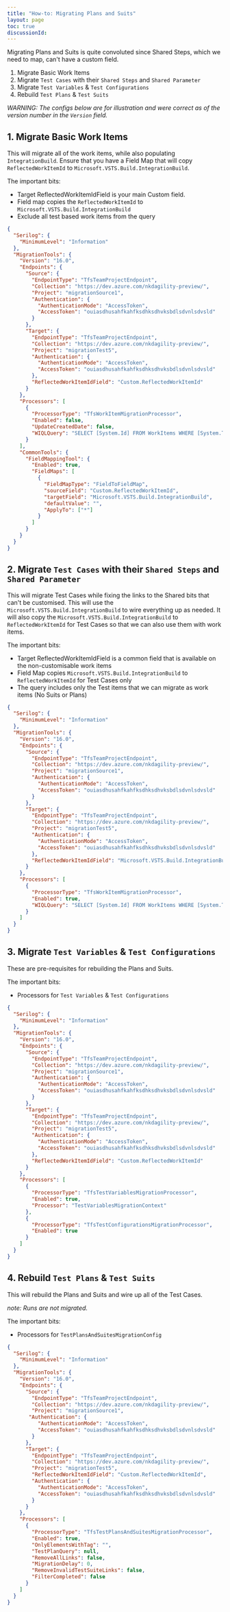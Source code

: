 ```yaml
---
title: "How-to: Migrating Plans and Suits"
layout: page
toc: true
discussionId: 
---
```


Migrating Plans and Suits is quite convoluted since Shared Steps, which we need to map, can't have a custom field.

1. Migrate Basic Work Items
2. Migrate `Test Cases` with their `Shared Steps` and `Shared Parameter`
3. Migrate `Test Variables` & `Test Configurations`
4. Rebuild `Test Plans` & `Test Suits`

_WARNING: The configs below are for illustration and were correct as of the version number in the `Version` field._

## 1. Migrate Basic Work Items

This will migrate all of the work items, while also populating `IntegrationBuild`. Ensure that you have a Field Map that will copy `ReflectedWorkItemId` to `Microsoft.VSTS.Build.IntegrationBuild`. 

The important bits:

- Target ReflectedWorkItemIdField is your main Custom field.
- Field map copies the `ReflectedWorkItemId` to `Microsoft.VSTS.Build.IntegrationBuild`
- Exclude all test based work items from the query

```JSON
{
  "Serilog": {
    "MinimumLevel": "Information"
  },
  "MigrationTools": {
    "Version": "16.0",
    "Endpoints": {
      "Source": {
        "EndpointType": "TfsTeamProjectEndpoint",
        "Collection": "https://dev.azure.com/nkdagility-preview/",
        "Project": "migrationSource1",
        "Authentication": {
          "AuthenticationMode": "AccessToken",
          "AccessToken": "ouiasdhusahfkahfksdhksdhvksbdlsdvnlsdvsld"
        }
      },
      "Target": {
        "EndpointType": "TfsTeamProjectEndpoint",
        "Collection": "https://dev.azure.com/nkdagility-preview/",
        "Project": "migrationTest5",
        "Authentication": {
          "AuthenticationMode": "AccessToken",
          "AccessToken": "ouiasdhusahfkahfksdhksdhvksbdlsdvnlsdvsld"
        },
        "ReflectedWorkItemIdField": "Custom.ReflectedWorkItemId"
      }
    },
    "Processors": [
      {
        "ProcessorType": "TfsWorkItemMigrationProcessor",
        "Enabled": false,
        "UpdateCreatedDate": false,
        "WIQLQuery": "SELECT [System.Id] FROM WorkItems WHERE [System.TeamProject] = @TeamProject AND [System.WorkItemType] NOT IN ('Test Case', 'Test Suite', 'Test Plan','Shared Steps','Shared Parameter','Feedback Request') ORDER BY [System.ChangedDate] desc"
      }
    ],
    "CommonTools": {
      "FieldMappingTool": {
        "Enabled": true,
        "FieldMaps": [
          {
            "FieldMapType": "FieldToFieldMap",
            "sourceField": "Custom.ReflectedWorkItemId",
            "targetField": "Microsoft.VSTS.Build.IntegrationBuild",
            "defaultValue": "",
            "ApplyTo": ["*"]
          }
        ]
      }
    }
  }
}
```

## 2. Migrate `Test Cases` with their `Shared Steps` and `Shared Parameter`

This will migrate Test Cases while fixing the links to the Shared bits that can't be customised. This will use the `Microsoft.VSTS.Build.IntegrationBuild` to wire everything up as needed. It will also copy the `Microsoft.VSTS.Build.IntegrationBuild` to  `ReflectedWorkItemId` for Test Cases so that we can also use them with work items.

The important bits:

- Target ReflectedWorkItemIdField is a common field that is available on the non-customisable work items
- Field Map copies `Microsoft.VSTS.Build.IntegrationBuild` to `ReflectedWorkItemId` for Test Cases only
- The query includes only the Test items that we can migrate as work items (No Suits or Plans)

```JSON
{
  "Serilog": {
    "MinimumLevel": "Information"
  },
  "MigrationTools": {
    "Version": "16.0",
    "Endpoints": {
      "Source": {
        "EndpointType": "TfsTeamProjectEndpoint",
        "Collection": "https://dev.azure.com/nkdagility-preview/",
        "Project": "migrationSource1",
        "Authentication": {
          "AuthenticationMode": "AccessToken",
          "AccessToken": "ouiasdhusahfkahfksdhksdhvksbdlsdvnlsdvsld"
        }
      },
      "Target": {
        "EndpointType": "TfsTeamProjectEndpoint",
        "Collection": "https://dev.azure.com/nkdagility-preview/",
        "Project": "migrationTest5",
        "Authentication": {
          "AuthenticationMode": "AccessToken",
          "AccessToken": "ouiasdhusahfkahfksdhksdhvksbdlsdvnlsdvsld"
        },
        "ReflectedWorkItemIdField": "Microsoft.VSTS.Build.IntegrationBuild"
      }
    },
    "Processors": [
      {
        "ProcessorType": "TfsWorkItemMigrationProcessor",
        "Enabled": true,
        "WIQLQuery": "SELECT [System.Id] FROM WorkItems WHERE [System.TeamProject] = @TeamProject AND [System.WorkItemType] IN ('Test Case','Shared Steps','Shared Parameter') ORDER BY [System.ChangedDate] desc"
      }
    ]
  }
}
```

## 3. Migrate `Test Variables` & `Test Configurations`

These are pre-requisites for rebuilding the Plans and Suits.

The important bits:

- Processors for `Test Variables` & `Test Configurations`

```JSON
{
  "Serilog": {
    "MinimumLevel": "Information"
  },
  "MigrationTools": {
    "Version": "16.0",
    "Endpoints": {
      "Source": {
        "EndpointType": "TfsTeamProjectEndpoint",
        "Collection": "https://dev.azure.com/nkdagility-preview/",
        "Project": "migrationSource1",
        "Authentication": {
          "AuthenticationMode": "AccessToken",
          "AccessToken": "ouiasdhusahfkahfksdhksdhvksbdlsdvnlsdvsld"
        }
      },
      "Target": {
        "EndpointType": "TfsTeamProjectEndpoint",
        "Collection": "https://dev.azure.com/nkdagility-preview/",
        "Project": "migrationTest5",
        "Authentication": {
          "AuthenticationMode": "AccessToken",
          "AccessToken": "ouiasdhusahfkahfksdhksdhvksbdlsdvnlsdvsld"
        },
        "ReflectedWorkItemIdField": "Custom.ReflectedWorkItemId"
      }
    },
    "Processors": [
      {
        "ProcessorType": "TfsTestVariablesMigrationProcessor",
        "Enabled": true,
        "Processor": "TestVariablesMigrationContext"
      },
      {
        "ProcessorType": "TfsTestConfigurationsMigrationProcessor",
        "Enabled": true
      }
    ]
  }
}
```

## 4. Rebuild `Test Plans` & `Test Suits`

This will rebuild the Plans and Suits and wire up all of the Test Cases. 

_note: Runs are not migrated._

The important bits:

- Processors for `TestPlansAndSuitesMigrationConfig`

```JSON
{
  "Serilog": {
    "MinimumLevel": "Information"
  },
  "MigrationTools": {
    "Version": "16.0",
    "Endpoints": {
      "Source": {
        "EndpointType": "TfsTeamProjectEndpoint",
        "Collection": "https://dev.azure.com/nkdagility-preview/",
        "Project": "migrationSource1",
       "Authentication": {
          "AuthenticationMode": "AccessToken",
          "AccessToken": "ouiasdhusahfkahfksdhksdhvksbdlsdvnlsdvsld"
        }
      },
      "Target": {
        "EndpointType": "TfsTeamProjectEndpoint",
        "Collection": "https://dev.azure.com/nkdagility-preview/",
        "Project": "migrationTest5",
        "ReflectedWorkItemIdField": "Custom.ReflectedWorkItemId",
        "Authentication": {
          "AuthenticationMode": "AccessToken",
          "AccessToken": "ouiasdhusahfkahfksdhksdhvksbdlsdvnlsdvsld"
        }
      }
    },
    "Processors": [
      {
        "ProcessorType": "TfsTestPlansAndSuitesMigrationProcessor",
        "Enabled": true,
        "OnlyElementsWithTag": "",
        "TestPlanQuery": null,
        "RemoveAllLinks": false,
        "MigrationDelay": 0,
        "RemoveInvalidTestSuiteLinks": false,
        "FilterCompleted": false
      }
    ]
  }
}
```